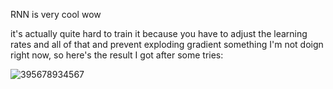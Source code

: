 RNN is very cool wow 

it's actually quite hard to train it because you have to adjust the learning rates and all of that and prevent exploding gradient something I'm not doign right now, so here's the result I got after some tries:

![395678934567](https://github.com/joaovmeyer/ML/assets/144701021/81790d33-b04a-4c0a-8228-4b7d806637ef)
